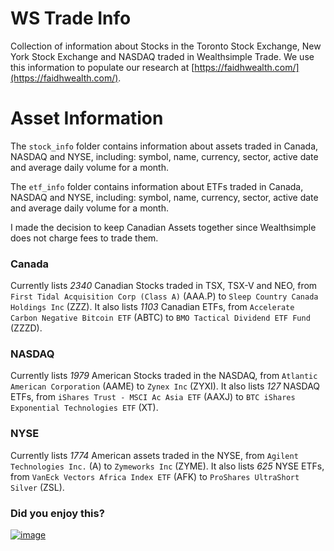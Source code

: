 # WS Trade Info
Collection of information about Stocks in the Toronto Stock Exchange, New York Stock Exchange and NASDAQ traded in Wealthsimple Trade.
We use this information to populate our research at [https://faidhwealth.com/](https://faidhwealth.com/).

# Asset Information
The `stock_info` folder contains information about assets traded in Canada, NASDAQ and NYSE, including: symbol, name, currency, sector, active date and average daily volume for a month.

The `etf_info` folder contains information about ETFs traded in Canada, NASDAQ and NYSE, including: symbol, name, currency, sector, active date and average daily volume for a month.

I made the decision to keep Canadian Assets together since Wealthsimple does not charge fees to trade them.

### Canada
Currently lists *2340* Canadian Stocks traded in TSX, TSX-V and NEO, from `First Tidal Acquisition Corp (Class A)` (AAA.P) to `Sleep Country Canada Holdings Inc` (ZZZ).
It also lists *1103* Canadian ETFs, from `Accelerate Carbon Negative Bitcoin ETF` (ABTC) to `BMO Tactical Dividend ETF Fund` (ZZZD).

### NASDAQ
Currently lists *1979* American Stocks traded in the NASDAQ, from `Atlantic American Corporation` (AAME) to `Zynex Inc` (ZYXI).
It also lists *127* NASDAQ ETFs, from `iShares Trust - MSCI Ac Asia ETF` (AAXJ) to `BTC iShares Exponential Technologies ETF` (XT).

### NYSE
Currently lists *1774* American assets traded in the NYSE, from `Agilent Technologies Inc.` (A) to `Zymeworks Inc` (ZYME).
It also lists *625* NYSE ETFs, from `VanEck Vectors Africa Index ETF` (AFK) to `ProShares UltraShort Silver` (ZSL).


### Did you enjoy this?

[![image](https://user-images.githubusercontent.com/37382997/109364179-71ad5f80-784b-11eb-8fa3-4f02b2e0065e.png)](https://www.buymeacoffee.com/vnasilva)
